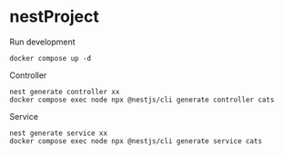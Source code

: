 # nestProject

Run development

```
docker compose up -d
```

Controller

```
nest generate controller xx
docker compose exec node npx @nestjs/cli generate controller cats
```

Service

```
nest generate service xx
docker compose exec node npx @nestjs/cli generate service cats
```
